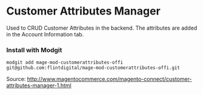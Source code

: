 # Customer Attributes Manager

Used to CRUD Customer Attributes in the backend.
The attributes are added in the Account Information tab.

### Install with Modgit

`modgit add mage-mod-customerattributes-offi git@github.com:flintdigital/mage-mod-customerattributes-offi.git`

Source: http://www.magentocommerce.com/magento-connect/customer-attributes-manager-1.html
